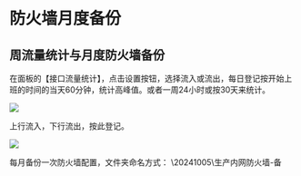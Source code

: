 # 防火墙月度备份

## 周流量统计与月度防火墙备份

在面板的【接口流量统计】，点击设置按钮，选择流入或流出，每日登记按开始上班的时间的当天60分钟，统计高峰值。或者一周24小时或按30天来统计。


![ ](https://cdn.sa.net/2024/10/11/yK6VF72lMudDcnR.png)

上行流入，下行流出，按此登记。

![ ](https://cdn.sa.net/2024/10/11/HmyXQ6FxwApg3Bq.png)

每月备份一次防火墙配置，文件夹命名方式： \20241005\生产内网防火墙-备